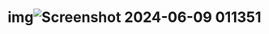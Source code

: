 # img![Screenshot 2024-06-09 011351](https://github.com/mahfujulhoque12/Find-City-Temperature/assets/109509856/f8e29e40-c294-422d-b705-9af8ab63cd56)
